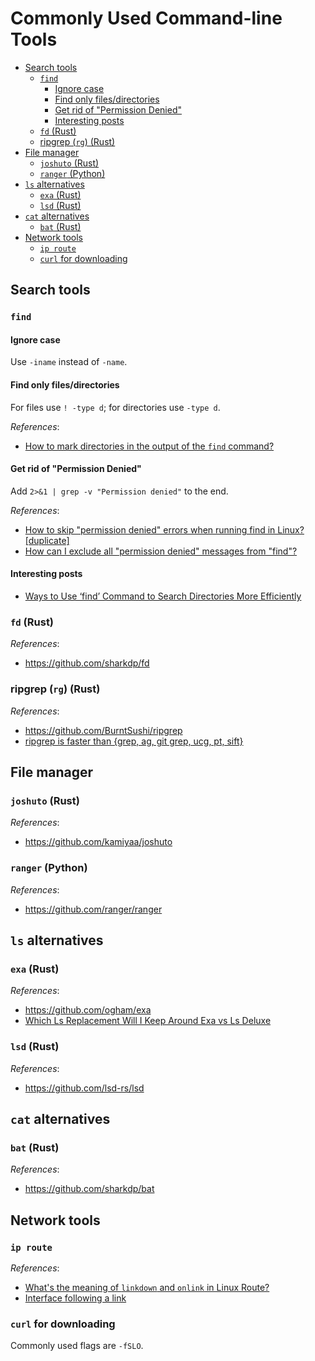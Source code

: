 # Commonly Used Command-line Tools

- [Search tools](#search-tools)
  - [`find`](#find)
    - [Ignore case](#ignore-case)
    - [Find only files/directories](#find-only-filesdirectories)
    - [Get rid of "Permission Denied"](#get-rid-of-permission-denied)
    - [Interesting posts](#interesting-posts)
  - [`fd` (Rust)](#fd-rust)
  - [ripgrep (`rg`) (Rust)](#ripgrep-rg-rust)
- [File manager](#file-manager)
  - [`joshuto` (Rust)](#joshuto-rust)
  - [`ranger` (Python)](#ranger-python)
- [`ls` alternatives](#ls-alternatives)
  - [`exa` (Rust)](#exa-rust)
  - [`lsd` (Rust)](#lsd-rust)
- [`cat` alternatives](#cat-alternatives)
  - [`bat` (Rust)](#bat-rust)
- [Network tools](#network-tools)
  - [`ip route`](#ip-route)
  - [`curl` for downloading](#curl-for-downloading)

## Search tools

### `find`

#### Ignore case

Use `-iname` instead of `-name`.

#### Find only files/directories

For files use `! -type d`; for directories use `-type d`.

*References*:

- [How to mark directories in the output of the `find` command?](https://unix.stackexchange.com/questions/652076/how-to-mark-directories-in-the-output-of-the-find-command)

#### Get rid of "Permission Denied"

Add `2>&1 | grep -v "Permission denied"` to the end.

*References*:

- [How to skip "permission denied" errors when running find in Linux? \[duplicate\]](https://unix.stackexchange.com/questions/42841/how-to-skip-permission-denied-errors-when-running-find-in-linux)
- [How can I exclude all "permission denied" messages from "find"?](https://stackoverflow.com/questions/762348/how-can-i-exclude-all-permission-denied-messages-from-find)

#### Interesting posts

- [Ways to Use ‘find’ Command to Search Directories More Efficiently](https://www.tecmint.com/find-directory-in-linux/)

### `fd` (Rust)

*References*:

- https://github.com/sharkdp/fd

### ripgrep (`rg`) (Rust)

*References*:

- https://github.com/BurntSushi/ripgrep
- [ripgrep is faster than {grep, ag, git grep, ucg, pt, sift}](https://blog.burntsushi.net/ripgrep/)

## File manager

### `joshuto` (Rust)

*References*:

- https://github.com/kamiyaa/joshuto

### `ranger` (Python)

*References*:

- https://github.com/ranger/ranger

## `ls` alternatives

### `exa` (Rust)

*References*:

- https://github.com/ogham/exa
- [Which Ls Replacement Will I Keep Around Exa vs Ls Deluxe](https://www.youtube.com/watch?v=PDu1e6S_gWw)

### `lsd` (Rust)

*References*:

- https://github.com/lsd-rs/lsd

## `cat` alternatives

### `bat` (Rust)

*References*:

- https://github.com/sharkdp/bat

## Network tools

### `ip route`

*References*:

- [What's the meaning of `linkdown` and `onlink` in Linux Route?](https://unix.stackexchange.com/questions/579087/whats-the-meaning-of-linkdown-and-onlink-in-linux-route)
- [Interface following a link](https://serverfault.com/questions/1079631/interface-following-a-link)

### `curl` for downloading

Commonly used flags are `-fSLO`.
